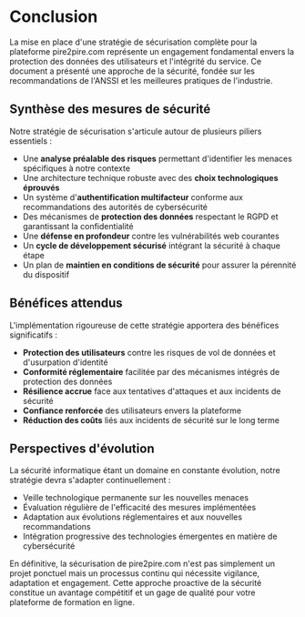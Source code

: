 # Conclusion

La mise en place d'une stratégie de sécurisation complète pour la plateforme pire2pire.com représente un engagement fondamental envers la protection des données des utilisateurs et l'intégrité du service. Ce document a présenté une approche de la sécurité, fondée sur les recommandations de l'ANSSI et les meilleures pratiques de l'industrie.

## Synthèse des mesures de sécurité

Notre stratégie de sécurisation s'articule autour de plusieurs piliers essentiels :

- Une **analyse préalable des risques** permettant d'identifier les menaces spécifiques à notre contexte
- Une architecture technique robuste avec des **choix technologiques éprouvés**
- Un système d'**authentification multifacteur** conforme aux recommandations des autorités de cybersécurité
- Des mécanismes de **protection des données** respectant le RGPD et garantissant la confidentialité
- Une **défense en profondeur** contre les vulnérabilités web courantes
- Un **cycle de développement sécurisé** intégrant la sécurité à chaque étape
- Un plan de **maintien en conditions de sécurité** pour assurer la pérennité du dispositif

## Bénéfices attendus

L'implémentation rigoureuse de cette stratégie apportera des bénéfices significatifs :

- **Protection des utilisateurs** contre les risques de vol de données et d'usurpation d'identité
- **Conformité réglementaire** facilitée par des mécanismes intégrés de protection des données
- **Résilience accrue** face aux tentatives d'attaques et aux incidents de sécurité
- **Confiance renforcée** des utilisateurs envers la plateforme
- **Réduction des coûts** liés aux incidents de sécurité sur le long terme

## Perspectives d'évolution

La sécurité informatique étant un domaine en constante évolution, notre stratégie devra s'adapter continuellement :

- Veille technologique permanente sur les nouvelles menaces
- Évaluation régulière de l'efficacité des mesures implémentées
- Adaptation aux évolutions réglementaires et aux nouvelles recommandations
- Intégration progressive des technologies émergentes en matière de cybersécurité

En définitive, la sécurisation de pire2pire.com n'est pas simplement un projet ponctuel mais un processus continu qui nécessite vigilance, adaptation et engagement. Cette approche proactive de la sécurité constitue un avantage compétitif et un gage de qualité pour votre plateforme de formation en ligne.